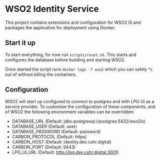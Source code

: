 # WSO2 Identity Service

This project contains extensions and configuration for WSO2 IS and packages the 
application for deployment using Docker.

## Start it up
To start everything, for now run `scripts/reset.sh`. This starts and configures the database
before building and starting WSO2.

Once started the script runs `docker logs -f wso2` which you can safely ^c out of without
killing the containers.

## Configuration

WSO2 will start up configured to connect to postgres and with LPG UI as a service provider.
To customise the configuration of these components, and of WSO2 the following environment
variables can be overridden:

 - DATABASE_URL (Default: jdbc:postgresql://postgres:5432/wso2is)
 - DATABASE_USER (Default: user)
 - DATABASE_PASSWORD (Default: password)
 - CARBON_PROTOCOL (Default: https)
 - CARBON_HOST (Default: identity.dev.cshr.digital)
 - CARBON_PORT (Default: 9443)
 - LPG_UI_URL (Default: http://lpg.dev.cshr.digital:3001)